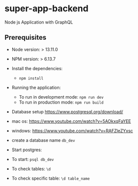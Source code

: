 # super-app-backend
Node js Application with GraphQL
## Prerequisites

- Node version: > 13.11.0
- NPM version: > 6.13.7


- Install the dependencies:
  - `npm install`
- Running the application:
  - To run in development mode: `npm run dev`
  - To run in production mode: `npm run build`

- Database setup
 https://www.postgresql.org/download/

 - mac os: https://www.youtube.com/watch?v=5AOkxqFaYEE
 - windows: https://www.youtube.com/watch?v=RAFZleZYxsc
 - create a database name `db_dev`

- Start postgres:

 - To start:  `psql db_dev`
 - To check tables: `\d`
 - To check specific table: `\d table_name`
 